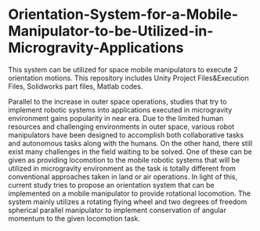 # Orientation-System-for-a-Mobile-Manipulator-to-be-Utilized-in-Microgravity-Applications
This system can be utilized for space mobile manipulators to execute 2 orientation motions. 
This repository includes Unity Project Files&amp;Execution Files, Solidworks part files, Matlab codes.

Parallel to the increase in outer space operations, studies that try to implement robotic systems into
applications executed in microgravity environment gains popularity in near era. Due to the limited
human resources and challenging environments in outer space, various robot manipulators have been
designed to accomplish both collaborative tasks and autonomous tasks along with the humans. On the
other hand, there still exist many challenges in the field waiting to be solved. One of these can be given
as providing locomotion to the mobile robotic systems that will be utilized in microgravity environment
as the task is totally different from conventional approaches taken in land or air operations. In light of
this, current study tries to propose an orientation system that can be implemented on a mobile
manipulator to provide rotational locomotion. The system mainly utilizes a rotating flying wheel and
two degrees of freedom spherical parallel manipulator to implement conservation of angular
momentum to the given locomotion task.
